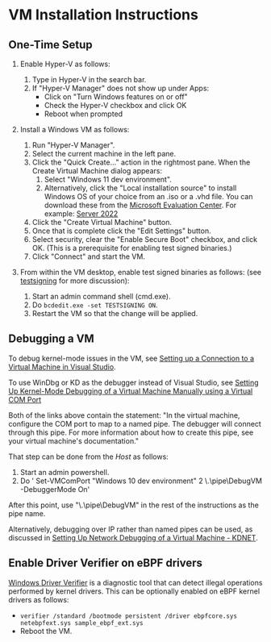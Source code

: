 # VM Installation Instructions

## One-Time Setup

1. Enable Hyper-V as follows:
    1. Type in Hyper-V in the search bar.
    2. If "Hyper-V Manager" does not show up under Apps:
        * Click on "Turn Windows features on or off"
        * Check the Hyper-V checkbox and click OK
        * Reboot when prompted

2. Install a Windows VM as follows:
    1. Run "Hyper-V Manager".
    2. Select the current machine in the left pane.
    3. Click the "Quick Create..." action in the rightmost pane. When the Create Virtual Machine dialog appears:
       1. Select "Windows 11 dev environment".
       2. Alternatively, click the "Local installation source" to install Windows OS of your choice from an .iso or a .vhd file.
       You can download these from the [Microsoft Evaluation Center](https://www.microsoft.com/en-us/evalcenter/).
       For example: [Server 2022](https://www.microsoft.com/en-us/evalcenter/download-windows-server-2022?msockid=1f59c79472266e9504e0d29373e16fb2)
    4. Click the "Create Virtual Machine" button.
    5. Once that is complete click the "Edit Settings" button.
    6. Select security, clear the "Enable Secure Boot" checkbox, and click OK. (This is a prerequisite for
       enabling test signed binaries.)
    7. Click "Connect" and start the VM.

3. From within the VM desktop, enable test signed binaries as follows:
   (see [testsigning](https://docs.microsoft.com/en-us/windows-hardware/drivers/install/the-testsigning-boot-configuration-option) for more discussion):
    1. Start an admin command shell (cmd.exe).
    2. Do `bcdedit.exe -set TESTSIGNING ON`.
    3. Restart the VM so that the change will be applied.

## Debugging a VM

To debug kernel-mode issues in the VM, see [Setting up a Connection to a Virtual Machine in Visual Studio](https://docs.microsoft.com/en-us/windows-hardware/drivers/debugger/setting-up-a-connection-to-a-virtual-machine-in-visual-studio).

To use WinDbg or KD as the debugger instead of Visual Studio, see [Setting Up Kernel-Mode Debugging of a Virtual Machine Manually using a Virtual COM Port](https://docs.microsoft.com/en-us/windows-hardware/drivers/debugger/attaching-to-a-virtual-machine--kernel-mode-)

Both of the links above contain the statement:
"In the virtual machine, configure the COM port to map to a named pipe. The debugger will connect through this pipe.
For more information about how to create this pipe, see your virtual machine's documentation."

That step can be done from the *Host* as follows:

1. Start an admin powershell.
2. Do ' Set-VMComPort "Windows 10 dev environment" 2 \\.\pipe\DebugVM -DebuggerMode On'

After this point, use "\\.\pipe\DebugVM" in the rest of the instructions as the pipe name.

Alternatively, debugging over IP rather than named pipes can be used, as discussed in
[Setting Up Network Debugging of a Virtual Machine - KDNET](https://docs.microsoft.com/en-us/windows-hardware/drivers/debugger/setting-up-network-debugging-of-a-virtual-machine-host).


## Enable Driver Verifier on eBPF drivers
[Windows Driver Verifier](https://docs.microsoft.com/en-us/windows-hardware/drivers/devtest/driver-verifier) is a diagnostic tool that can detect illegal operations performed by kernel drivers. This can be optionally enabled on eBPF kernel drivers as follows:
- ``` verifier /standard /bootmode persistent /driver ebpfcore.sys netebpfext.sys sample_ebpf_ext.sys  ```
- Reboot the VM.

